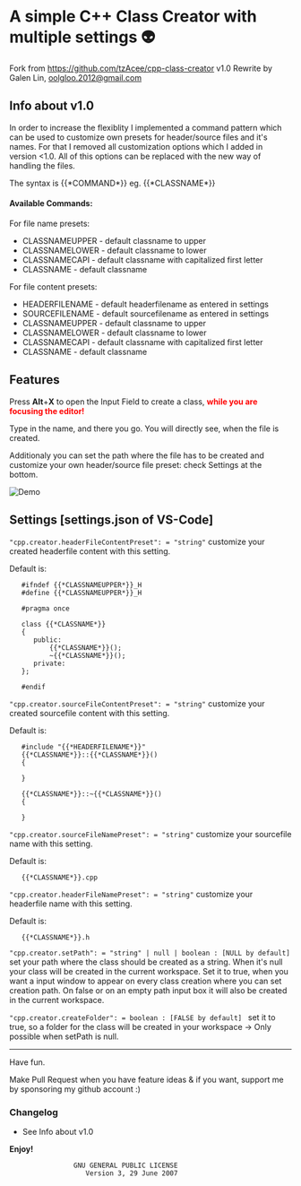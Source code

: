 # A simple C++ Class Creator with multiple settings :alien:

Fork from https://github.com/tzAcee/cpp-class-creator v1.0
Rewrite by Galen Lin, <oolgloo.2012@gmail.com>

## Info about v1.0

In order to increase the flexiblity I implemented a command pattern which can be used to customize own presets for header/source files and it's names. For that I removed all customization options which I added in version <1.0. All of this options can be replaced with the new way of handling the files.

The syntax is {{\*COMMAND\*}} eg. {{\*CLASSNAME\*}}

#### Available Commands:

For file name presets: 
- CLASSNAMEUPPER - default classname to upper
- CLASSNAMELOWER - default classname to lower
- CLASSNAMECAPI  - default classname with capitalized first letter
- CLASSNAME      - default classname

For file content presets:

- HEADERFILENAME - default headerfilename as entered in settings
- SOURCEFILENAME - default sourcefilename as entered in settings
- CLASSNAMEUPPER - default classname to upper
- CLASSNAMELOWER - default classname to lower
- CLASSNAMECAPI  - default classname with capitalized first letter
- CLASSNAME      - default classname


## Features

Press **Alt**+**X** to open the Input Field to create a class, <span style="color:red">**while you are focusing the editor!**</span>

Type in the name, and there you go. You will directly see, when the file is created.

Additionaly you can set the path where the file has to be created and customize your own header/source file preset: check Settings at the bottom.

![Demo](https://github.com/tzAcee/cpp-class-creator/blob/master/giphy.gif?raw=true)

## Settings [settings.json of VS-Code]

```"cpp.creator.headerFileContentPreset": = "string"``` customize your created headerfile content with this setting. 

Default is:
```
   #ifndef {{*CLASSNAMEUPPER*}}_H
   #define {{*CLASSNAMEUPPER*}}_H
   
   #pragma once
   
   class {{*CLASSNAME*}}
   {
      public:
          {{*CLASSNAME*}}();
          ~{{*CLASSNAME*}}();
      private:
   };
   
   #endif
```

```"cpp.creator.sourceFileContentPreset": = "string"``` customize your created sourcefile content with this setting. 

Default is:
```
   #include "{{*HEADERFILENAME*}}"
   {{*CLASSNAME*}}::{{*CLASSNAME*}}()
   {

   }
   
   {{*CLASSNAME*}}::~{{*CLASSNAME*}}()
   {

   }
```

```"cpp.creator.sourceFileNamePreset": = "string"``` customize your sourcefile name with this setting.

Default is:
```
   {{*CLASSNAME*}}.cpp
```

```"cpp.creator.headerFileNamePreset": = "string"``` customize your headerfile name with this setting.

Default is:
```
   {{*CLASSNAME*}}.h
```

```"cpp.creator.setPath": = "string" | null | boolean : [NULL by default] ``` set your path where the class should be created as a string. When it's null your class will be created in the current workspace. Set it to true, when you want a input window to appear on every class creation where you can set creation path. On false or on an empty path input box it will also be created in the current workspace.

```"cpp.creator.createFolder": = boolean : [FALSE by default] ``` set it to true, so a folder for the class will be created in your workspace -> Only possible when setPath is null.

---

Have fun.

Make Pull Request when you have feature ideas & if you want, support me by sponsoring my github account :)

### Changelog

- See Info about v1.0

**Enjoy!**

                    GNU GENERAL PUBLIC LICENSE
                       Version 3, 29 June 2007
